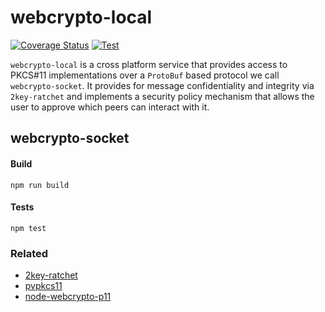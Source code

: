 # webcrypto-local

[![Coverage Status](https://coveralls.io/repos/github/PeculiarVentures/webcrypto-local/badge.svg?branch=master)](https://coveralls.io/github/PeculiarVentures/webcrypto-local?branch=update-deps)
[![Test](https://github.com/PeculiarVentures/webcrypto-local/actions/workflows/test.yml/badge.svg)](https://github.com/PeculiarVentures/webcrypto-local/actions/workflows/test.yml)

`webcrypto-local` is a cross platform service that provides access to PKCS#11 implementations over a `ProtoBuf` based protocol we call `webcrypto-socket`. It provides for message confidentiality and integrity via `2key-ratchet` and implements a security policy mechanism that allows the user to approve which peers can interact with it.

## webcrypto-socket

#### Build

```
npm run build
```

#### Tests

```
npm test
```

### Related
- [2key-ratchet](https://github.com/PeculiarVentures/2key-ratchet)
- [pvpkcs11](https://github.com/PeculiarVentures/pvpkcs11)
- [node-webcrypto-p11](https://github.com/PeculiarVentures/node-webcrypto-p11)